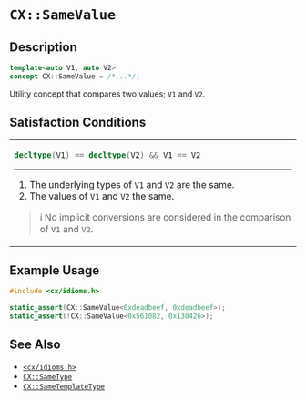 # `CX::SameValue`
## Description
<area id="no-interactive-code"></area>
```c++
template<auto V1, auto V2>
concept CX::SameValue = /*...*/;
```
Utility concept that compares two values; `V1` and `V2`.

## Satisfaction Conditions
<table id="member-function-table">
 <tr><td>

  ```c++
  decltype(V1) == decltype(V2) && V1 == V2
  ```
  ---
  1. The underlying types of `V1` and `V2` are the same.
  2. The values of `V1` and `V2` the same.

  > ℹ️
  > No implicit conversions are considered in the comparison
  > of `V1` and `V2`.

 </td></tr>
</table>

## Example Usage
```c++
#include <cx/idioms.h>

static_assert(CX::SameValue<0xdeadbeef, 0xdeadbeef>);
static_assert(!CX::SameValue<0x561082, 0x130426>);
```

## See Also
 - [`<cx/idioms.h>`](../cx_idioms_h.md)
 - [`CX::SameType`](./same_type.md)
 - [`CX::SameTemplateType`](./same_template_type.md)
